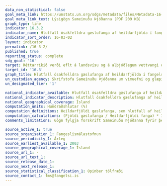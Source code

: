 ```yaml
---
data_non_statistical: false
goal_meta_link: https://unstats.un.org/sdgs/metadata/files/Metadata-16-03-02.pdf
goal_meta_link_text: Lýsigögn Sameinuðu Þjóðanna (PDF 209 KB)
graph_type: line
indicator: 16.3.2
indicator_name: Hlutfall ósakfelldra gæslufanga af heildarfjölda í fangelsum.
indicator_sort_order: 16-03-02
layout: indicator
permalink: /16-3-2/
published: true
reporting_status: complete
sdg_goal: '16'
target: Réttarríkið verði eflt á landsvísu og á alþjóðlegum vettvangi og tryggt verði jafnt aðgengi allra að réttarkerfinu.
target_id: '16.3'
graph_title: Hlutfall ósakfelldra gæslufanga af heildarfjölda í fangelsum.
un_custodian_agency: Skrifstofa Sameinuðu Þjóðanna um vímuefni og glæpi (UNODC)
un_designated_tier: '1'

national_indicator_available: Hlutfall ósakfelldra gæslufanga af heildarfjölda í fangelsum.
national_indicator_description: Hlutfall ósakfelldra gæslufanga af heildarfjölda í fangelsum.
national_geographical_coverage: Ísland
computation_units: Hundraðshlutar (%)
computation_definitions: Heildarfjöldi gæslufanga, sem hlutfall af heildarfjölda fanga á ákveðnu tímabili
computation_calculations: (Fjöldi gæslufanga / Heildarfjöldi fanga) * 100
comments_limitations: Gögn fylgja forskrift Sameinuðu Þjóðanna fyrir þennan mælikvarða. Þessi mælikvarði var fundinn í samstarfi við sérfræðinga í málefninu.

source_active_1: true
source_organisation_1: Fangeslismálastofnun
source_periodicity_1: Árleg
source_earliest_available_1: 2003
source_geographical_coverage_1: Ísland
source_url_1: -
source_url_text_1: 
source_release_date_1: 
source_next_release_1: 
source_statistical_classification_1: Opinber tölfræði
source_contact_1: fms@fangelsi.is
---
```


